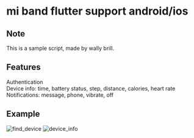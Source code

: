 # mi band flutter support android/ios

## Note
This is a sample script, made by wally brill.

## Features
Authentication  
Device info: time, battery status, step, distance, calories, heart rate   
Notifications: message, phone, vibrate, off  

## Example
![find_device](https://user-images.githubusercontent.com/104683942/216988180-27c30760-1285-42cd-9155-73d35f9807be.png)
![device_info](https://user-images.githubusercontent.com/104683942/216988185-69f84f88-0978-40a3-ac7e-0ea11e4b3b16.png)
